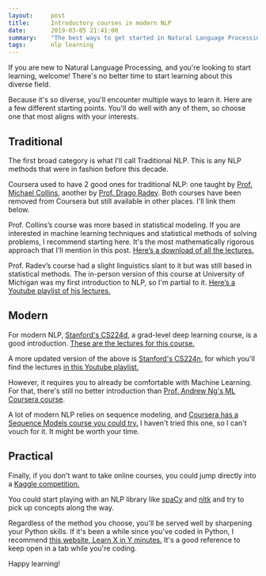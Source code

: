 ```yaml
---
layout:     post
title:      Introductory courses in modern NLP
date:       2019-03-05 21:41:00
summary:    "The best ways to get started in Natural Language Processing as of March 2019."
tags:       nlp learning
---
```


If you are new to Natural Language Processing, and you're looking to start learning, welcome! There's no better time to start learning about this diverse field.

Because it's so diverse, you'll encounter multiple ways to learn it. Here are a few different starting points. You'll do well with any of them, so choose one that most aligns with your interests.

## Traditional

The first broad category is what I'll call Traditional NLP. This is any NLP methods that were in fashion before this decade.

Coursera used to have 2 good ones for traditional NLP: one taught by [Prof. Michael Collins](http://www.cs.columbia.edu/~mcollins/), another by [Prof. Drago Radev](https://cpsc.yale.edu/people/dragomir-radev). Both courses have been removed from Coursera but still available in other places. I'll link them below.

Prof. Collins’s course was more based in statistical modeling. If you are interested in machine learning techniques and statistical methods of solving problems, I recommend starting here. It's the most mathematically rigorous approach that I'll mention in this post. [Here’s a download of all the lectures.](http://academictorrents.com/details/f99e7184fca947ee8f77901679e171fcadbf82e7) 

Prof. Radev’s course had a slight linguistics slant to it but was still based in statistical methods. The in-person version of this course at University of Michigan was my first introduction to NLP, so I'm partial to it. [Here’s a Youtube playlist of his lectures.](https://www.youtube.com/watch?v=n25JjoixM3I&list=PLLssT5z_DsK8BdawOVCCaTCO99Ya58ryR)

## Modern

For modern NLP, [Stanford's CS224d](http://cs224d.stanford.edu/), a grad-level deep learning course, is a good introduction. [These are the lectures for this course.](https://www.youtube.com/watch?v=n25JjoixM3I&list=PLLssT5z_DsK8BdawOVCCaTCO99Ya58ryR)

A more updated version of the above is [Stanford's CS224n](http://web.stanford.edu/class/cs224n/), for which you'll find the lectures [in this Youtube playlist.](https://www.youtube.com/playlist?list=PL3FW7Lu3i5Jsnh1rnUwq_TcylNr7EkRe6)

However, it requires you to already be comfortable with Machine Learning. For that, there's still no better introduction than [Prof. Andrew Ng's ML Coursera course](https://www.coursera.org/learn/machine-learning).

A lot of modern NLP relies on sequence modeling, and [Coursera has a Sequence Models course you could try.](https://www.coursera.org/learn/nlp-sequence-models) I haven't tried this one, so I can't vouch for it. It might be worth your time.

## Practical

Finally, if you don't want to take online courses, you could jump directly into a [Kaggle competition.](https://www.kaggle.com/)

You could start playing with an NLP library like [spaCy](https://spacy.io/) and [nltk](http://www.nltk.org/) and try to pick up concepts along the way.

Regardless of the method you choose, you'll be served well by sharpening your Python skills. If it's been a while since you've coded in Python, I recommend [this website, Learn X in Y minutes.](https://learnxinyminutes.com/docs/python3/) It's a good reference to keep open in a tab while you're coding.

Happy learning!